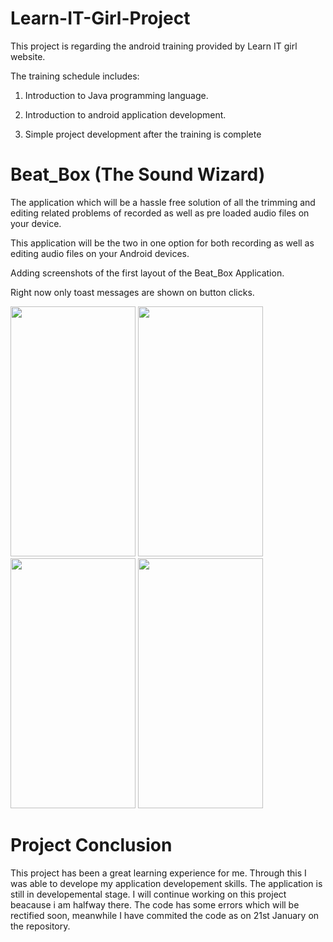 # Learn-IT-Girl-Project
This project is regarding the android training provided by Learn IT girl website.</p>
The training schedule includes:</p>
1. Introduction to Java programming language.</p>
2. Introduction to android application development.</p>
3. Simple project development after the training is complete</p>
# Beat_Box (The Sound Wizard)
The application which will be a hassle free solution of all the trimming and editing related problems of recorded as well as pre loaded audio files on your device.</p>
This application will be the two in one option for both recording as well as editing audio files on your Android devices.</p>
Adding screenshots of the first layout of the Beat_Box Application.</p>
Right now only toast messages are shown on button clicks.</p>
<p>
<img src="https://user-images.githubusercontent.com/26011003/33242140-32491120-d2f6-11e7-8f6a-820c0e528809.png" height="400" width="200"/>
<img src="https://user-images.githubusercontent.com/26011003/33242141-329cd418-d2f6-11e7-94c1-f81777f12462.png" height="400" width="200"/>
<img src="https://user-images.githubusercontent.com/26011003/33242142-32ef84ba-d2f6-11e7-8dd3-8fc323057519.png" height="400" width="200"/>
<img src="https://user-images.githubusercontent.com/26011003/33242143-33439c08-d2f6-11e7-9198-9c6b503f8c08.png" height="400" width="200"/></p>

# Project Conclusion
This project has been a great learning experience for me. Through this I was able to develope my application developement skills. The application is still in developemental stage. I will continue working on this project beacause i am halfway there. The code has some errors which will be rectified soon, meanwhile I have commited the code as on 21st January on the repository.</p>
